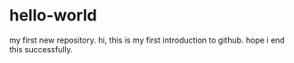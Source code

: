 # hello-world
my first new repository.
hi,
this is my first introduction to github.
hope i end this successfully.
